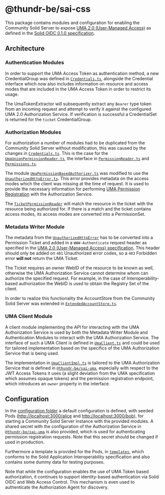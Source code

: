 # @thundr-be/sai-css
This package contains modules and configuration for enabling the Community Solid Server to expose [UMA 2.0 (User-Managed Access)](https://docs.kantarainitiative.org/uma/wg/rec-oauth-uma-grant-2.0.html#seek-authorization) as defined in the [Solid OIDC 0.1.0 specification](https://solidproject.org/TR/2022/oidc-20220328).

## Architecture
### Authentication Modules
In order to support the UMA Access Token as authentication method, a new CredentialGroup was defined in [`Credentials.ts`](src/authentication/Credentials.ts), alongside the Credential interface which now also includes information on 
resource and access modes that are included in the UMA Access Token in order to restrict its usage.

The UmaTokenExtractor will subsequently extract any `Bearer` type token from an incoming request and attempt to verify
it against the configured UMA 2.0 Authorization Service. If verification is successful a CredentialSet is returned for
the `ticket` CredentialGroup.

### Authorization Modules
For authorization a number of modules had to be duplicated from the Community Solid Server without modification, this
was caused by the changes in [`Credentials.ts`](src/authentication/Credentials.ts). This is the case for the
[`UmaUnionPermissionReader.ts`](src/authorization/UmaUnionPermissionReader.ts), the interface in [`PermissionReader.ts`](src/authorization/PermissionReader.ts) and [`Permissions.ts`](src/authorization/permissions/Permissions.ts).

The module [`UmaPermissionBasedAuthorizer.ts`](src/authorization/UmaPermissionBasedAuthorizer.ts) was modified to use the [`UnauthorizedHttpError.ts`](src/authorization/error/UnauthorizedHttpError.ts). This error provides metadata on the
access modes which the client was missing at the time of request. It is used to provide the necessary information for
performing [UMA Permission Registration](https://docs.kantarainitiative.org/uma/rec-uma-core.html#register-permission)
with the Authorization Service.

The [`TicketPermissionReader`](src/authorization/TicketPermissionReader.ts) will match the resource in the ticket with 
the resource being authorized for. If there is a match and the ticket contains access modes, its access modes are
converted into a PermissionSet.

### Metadata Writer Module
The metadata from the [`UnauthorizedHttpError`](src/authorization/error/UnauthorizedHttpError.ts) has to be converted into a Permission Ticket and added in a `WWW-Authenticate` request header as specified in the [UMA 2.0 (User-Managed Access) specification](https://docs.kantarainitiative.org/uma/wg/rec-oauth-uma-grant-2.0.html). This header should only
be added on `401` Unauthorized error codes, so a `403` Forbidden error **will not** return the UMA Ticket.

The Ticket requires an owner WebID of the resource to be known as well, otherwise the UMA Authorization Service cannot
determine whom can authorize the specified request. For example, in the case of Interoperability-based authorization
the WebID is used to obtain the Registry Set of the client.

In order to realize this functionality the AccountStore from the Community Solid Server was extended in [`ExtendedAccountStore.ts`](src/util/ExtendedAccountStore.ts).

### UMA Client Module
A client module implementing the API for interacting with the UMA Authorization Service is used by both the Metadata
Writer Module and Authentication Modules to interact with the UMA Authorization Service. The interface of such a UMA
Client is defined in [`UmaClient.ts`](src/uma/UmaClient.ts) and could be used for tailored implementation based on the 
specifics of the UMA Authorization Service that is being used.

The implementation in [`UmaClientImpl.ts`](src/uma/UmaClientImpl.ts) is tailored to the UMA Authorization Service that is defined in [`@thundr-be/sai-uma`](../uma/), especially with respect to the JWT Access Tokens it
uses (a slight deviation from the UMA specification which assumes opaque tokens) and the permission registration
endpoint, which introduces an `owner` property in the interface.

## Configuration
In the [configuration folder](`config/`) a default configuration is defined, with seeded Pods ([http://localhost:3000/alice](http://localhost:3000/alice) and [http://localhost:3000/bob](http://localhost:3000/bob)), for starting a
Community Solid Server instance with the provided modules. A shared secret with the configuration of the Authorization
Service in [`@thundr-be/sai-uma`](../uma/) is also provided, which is used for authenticating
permission registration requests. Note that this secret should be changed if used in production.

Furthermore a template is provided for the Pods, in [`templates`](templates/), which conforms to the Solid Application
Interoperability specification and also contains some dummy data for testing purposes.

Note that while the configuration enables the use of UMA Token based authorization, it continues to support
identity-based authentication via Solid OIDC and Web Access Control. This mechanism is even used to authenticate the
Authorization Agent for discovery.